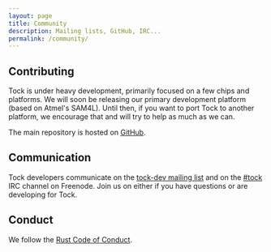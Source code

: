 ```yaml
---
layout: page
title: Community
description: Mailing lists, GitHub, IRC...
permalink: /community/
---
```


## Contributing

Tock is under heavy development, primarily focused on a few chips and
platforms. We will soon be releasing our primary development platform (based on
Atmel's SAM4L). Until then, if you want to port Tock to another platform, we
encourage that and will try to help as much as we can.

The main repository is hosted on [GitHub](https://github.com/helena-project/tock).

## Communication

Tock developers communicate on the [tock-dev mailing
list](https://groups.google.com/forum/#!forum/tock-dev) and on the
[#tock](https://kiwiirc.com/client/irc.freenode.net/tock) IRC channel on
Freenode. Join us on either if you have questions or are developing for Tock.

## Conduct

We follow the [Rust Code of Conduct](https://www.rust-lang.org/conduct.html).
